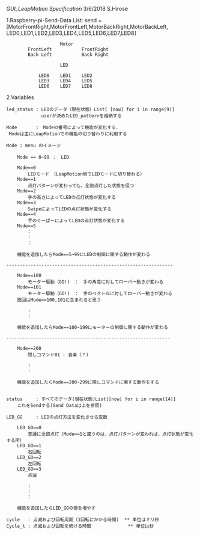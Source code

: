 *GUI_LeapMotion Specification*
3/6/2018 S.Hirose

1.Raspberry-pi-Send-Data
	List:
	send = [MotorFrontRight,MotorFrontLeft,MotorBackRight,MotorBackLeft,
	        LED0,LED1,LED2,LED3,LED4,LED5,LED6,LED7,LED8]

	                    Motor
	        FrontLeft           FrontRight
	        Back Left           Back Right

			            LED
			            
			    LED0    LED1    LED2
			    LED3    LED4    LED5
			    LED6    LED7    LED8

2.Variables

	led_status : LEDのデータ（現在状態）List[ [now] for i in range(9)]
				 userが決めたLED_patternを格納する
	
	Mode	   :　Modeの番号によって機能が変化する．
	 Modeは主にLeapMotionでの機能の切り替わりに利用する

	Mode : menu のイメージ

		Mode == 0~99 ：　LED

		Mode==0
			LEDモード　（LeapMotion側でLEDモードに切り替わる）
		Mode==1
			点灯パターンが変わっても，全部点灯した状態を保つ
		Mode==2
			手の高さによってLEDの点灯状態が変化する
		Mode==3
			SwipeによってLEDの点灯状態が変化する
		Mode==4
			手のぐーぱーによってLEDの点灯状態が変化する
		Mode==5
			:
			:
			：

		機能を追加したらMode==5~99にLEDの制御に関する動作が変わる

	--------------------------------------------------------------
	
		Mode==100
			モーター駆動（GO!)　：　手の角度に対してローバー動きが変わる
		Mode==101
			モーター駆動（GO!)　：　手のベクトルに対してローバー動きが変わる
		旋回はMode==100,101に含まれると思う

			:
			:

		機能を追加したらMode==100~199にモーターの制御に関する動作が変わる

	-------------------------------------------------------------

		Mode==200
			隠しコマンド01 : 音楽（？)　

			:
			:

		機能を追加したらMode==200~299に隠しコマンドに関する動作をする


	status     : すべてのデータ(現在状態)List[[now] for i in range(14)]
		これをSendする(Send Dataは上を参照)

	LED_GO	   : LEDの点灯方法を変化させる変数

		LED_GO==0
			普通に全部点灯（Mode==1と違うのは，点灯パターンが変われば，点灯状態が変化する所）
		LED_GO==1
			右回転
		LED_GO==2
			左回転
		LED_GO==3
			点滅

			:
			:
			:

		機能を追加したらLED_GOの値を増やす

	cycle   : 点滅および回転周期（1回転にかかる時間) 	** 単位はミリ秒
	Cycle_t : 点滅および回転を続ける時間　			** 単位は秒

			

